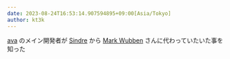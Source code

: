 ```yaml
---
date: 2023-08-24T16:53:14.907594895+09:00[Asia/Tokyo]
author: kt3k
---
```

[ava](https://github.com/avajs/ava) のメイン開発者が [Sindre](https://github.com/sindresorhus) から [Mark Wubben](https://github.com/novemberborn) さんに代わっていたいた事を知った

